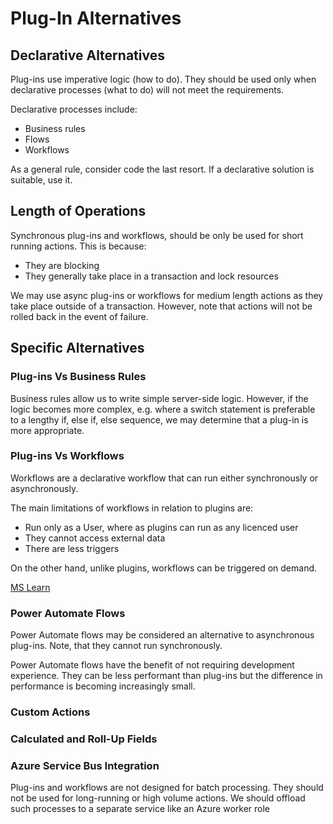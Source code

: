# Plug-In Alternatives

## Declarative Alternatives

Plug-ins use imperative logic (how to do). They should be used only
when declarative processes (what to do) will not meet the requirements.

Declarative processes include:

- Business rules
- Flows
- Workflows

As a general rule, consider code the last resort. If a declarative solution is
suitable, use it.

## Length of Operations

Synchronous plug-ins and workflows, should be only be used for short running
actions. This is because:

- They are blocking
- They generally take place in a transaction and lock resources

We may use async plug-ins or workflows for medium length actions as they take
place outside of a transaction. However, note that actions will not be rolled
back in the event of failure.

## Specific Alternatives

### Plug-ins Vs Business Rules

Business rules allow us to write simple server-side logic. However, if the logic
becomes more complex, e.g. where a switch statement is preferable to a lengthy
if, else if, else sequence, we may determine that a plug-in is more appropriate.

### Plug-ins Vs Workflows

Workflows are a declarative workflow that can run either synchronously or
asynchronously.

The main limitations of workflows in relation to plugins are:

- Run only as a User, where as plugins can run as any licenced user
- They cannot access external data
- There are less triggers

On the other hand, unlike plugins, workflows can be triggered on demand.

[MS Learn](https://learn.microsoft.com/en-us/power-automate/bpf-add-on-demand-workflow)

### Power Automate Flows

Power Automate flows may be considered an alternative to asynchronous plug-ins.
Note, that they cannot run synchronously.

Power Automate flows have the benefit of not requiring development experience.
They can be less performant than plug-ins but the difference in performance is
becoming increasingly small.

### Custom Actions

### Calculated and Roll-Up Fields

### Azure Service Bus Integration

Plug-ins and workflows are not designed for batch processing. They should not
be used for long-running or high volume actions. We should offload such
processes to a separate service like an Azure worker role
